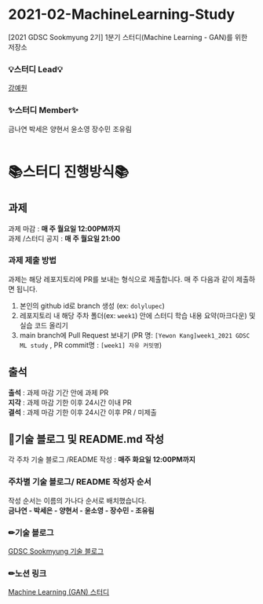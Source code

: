 # 2021-02-MachineLearning-Study
[2021 GDSC Sookmyung 2기] 1분기 스터디(Machine Learning - GAN)를 위한 저장소
</br>

### 💡스터디 Lead💡
[강예원](https://github.com/dolylupec)
### ✨스터디 Member✨
금나연 박세은 양현서 윤소영 장수민 조유림  
</br>


# 📚스터디 진행방식📚

## 과제
과제 마감 : **매 주 월요일 12:00PM까지**  
과제 /스터디 공지 : **매 주 월요일 21:00**

### 과제 제출 방법
과제는 해당 레포지토리에 PR를 보내는 형식으로 제출합니다. 매 주 다음과 같이 제출하면 됩니다.
1. 본인의 github id로 branch 생성 (ex: ```dolylupec```)
2. 레포지토리 내 해당 주차 폴더(ex: ```week1```) 안에 스터디 학습 내용 요약(마크다운) 및 실습 코드 올리기
3. main branch에 Pull Request  보내기 (PR 명:  ```[Yewon Kang]week1_2021 GDSC ML study``` , PR commit명 : ```[week1] 자유 커밋명```)
<!-- - **Pull Request하기 전에 ```git pull origin main```으로 main 브랜치에 있는 커밋 내용을 받아와 주세요.** -->


## 출석 
**출석** : 과제 마감 기간 안에 과제 PR  
**지각** : 과제 마감 기한 이후 24시간 이내 PR  
**결석** : 과제 마감 기한 이후 24시간 이후 PR / 미제출  


## 💪기술 블로그 및 README.md 작성
각 주차 기술 블로그 /README 작성 : **매주 화요일 12:00PM까지**  

### 주차별 기술 블로그/ README 작성자 순서
작성 순서는 이름의 가나다 순서로 배치했습니다.  
**금나연 -  박세은 - 양현서 -  윤소영 -  장수민 -  조유림**
</br>
### ✏기술 블로그
[GDSC Sookmyung 기술 블로그](https://dsc-sookmyung.tistory.com/)
### ✏노션 링크
[Machine Learning (GAN) 스터디](https://pleasant-skull-fd4.notion.site/1-Machine-Learning-ee906750a0d441f69463864563cd3a2a)
